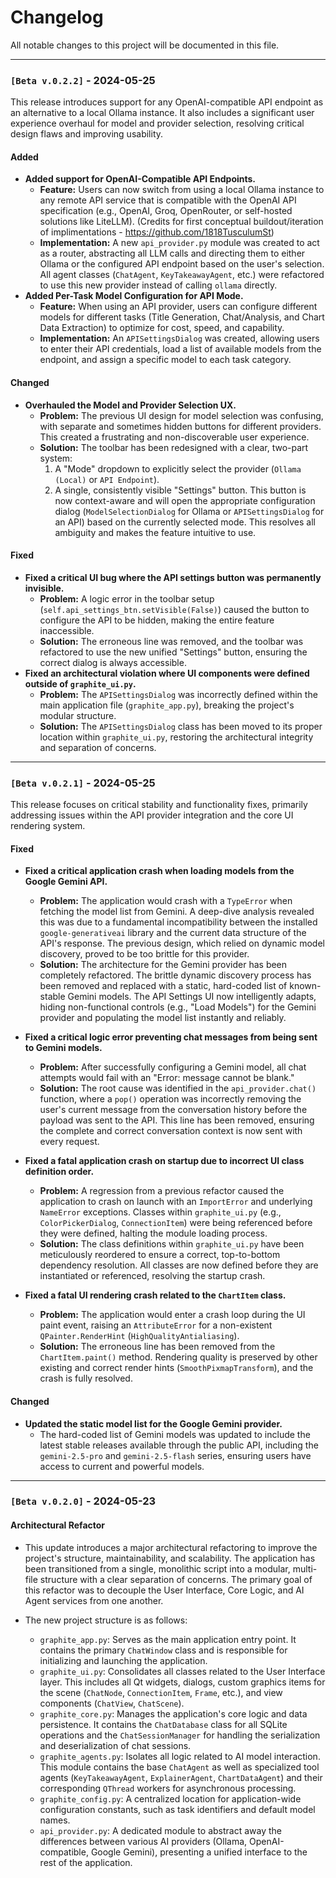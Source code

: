 # Changelog

All notable changes to this project will be documented in this file.

---

### `[Beta v.0.2.2]` - 2024-05-25

This release introduces support for any OpenAI-compatible API endpoint as an alternative to a local Ollama instance. It also includes a significant user experience overhaul for model and provider selection, resolving critical design flaws and improving usability.

#### Added

*   **Added support for OpenAI-Compatible API Endpoints.**
    *   **Feature:** Users can now switch from using a local Ollama instance to any remote API service that is compatible with the OpenAI API specification (e.g., OpenAI, Groq, OpenRouter, or self-hosted solutions like LiteLLM). (Credits for first conceptual buildout/iteration of implimentations - https://github.com/1818TusculumSt)
    *   **Implementation:** A new `api_provider.py` module was created to act as a router, abstracting all LLM calls and directing them to either Ollama or the configured API endpoint based on the user's selection. All agent classes (`ChatAgent`, `KeyTakeawayAgent`, etc.) were refactored to use this new provider instead of calling `ollama` directly.
*   **Added Per-Task Model Configuration for API Mode.**
    *   **Feature:** When using an API provider, users can configure different models for different tasks (Title Generation, Chat/Analysis, and Chart Data Extraction) to optimize for cost, speed, and capability.
    *   **Implementation:** An `APISettingsDialog` was created, allowing users to enter their API credentials, load a list of available models from the endpoint, and assign a specific model to each task category.

#### Changed

*   **Overhauled the Model and Provider Selection UX.**
    *   **Problem:** The previous UI design for model selection was confusing, with separate and sometimes hidden buttons for different providers. This created a frustrating and non-discoverable user experience.
    *   **Solution:** The toolbar has been redesigned with a clear, two-part system:
        1.  A "Mode" dropdown to explicitly select the provider (`Ollama (Local)` or `API Endpoint`).
        2.  A single, consistently visible "Settings" button. This button is now context-aware and will open the appropriate configuration dialog (`ModelSelectionDialog` for Ollama or `APISettingsDialog` for an API) based on the currently selected mode. This resolves all ambiguity and makes the feature intuitive to use.

#### Fixed

*   **Fixed a critical UI bug where the API settings button was permanently invisible.**
    *   **Problem:** A logic error in the toolbar setup (`self.api_settings_btn.setVisible(False)`) caused the button to configure the API to be hidden, making the entire feature inaccessible.
    *   **Solution:** The erroneous line was removed, and the toolbar was refactored to use the new unified "Settings" button, ensuring the correct dialog is always accessible.
*   **Fixed an architectural violation where UI components were defined outside of `graphite_ui.py`.**
    *   **Problem:** The `APISettingsDialog` was incorrectly defined within the main application file (`graphite_app.py`), breaking the project's modular structure.
    *   **Solution:** The `APISettingsDialog` class has been moved to its proper location within `graphite_ui.py`, restoring the architectural integrity and separation of concerns.

---

### `[Beta v.0.2.1]` - 2024-05-25

This release focuses on critical stability and functionality fixes, primarily addressing issues within the API provider integration and the core UI rendering system.

#### Fixed

*   **Fixed a critical application crash when loading models from the Google Gemini API.**
    *   **Problem:** The application would crash with a `TypeError` when fetching the model list from Gemini. A deep-dive analysis revealed this was due to a fundamental incompatibility between the installed `google-generativeai` library and the current data structure of the API's response. The previous design, which relied on dynamic model discovery, proved to be too brittle for this provider.
    *   **Solution:** The architecture for the Gemini provider has been completely refactored. The brittle dynamic discovery process has been removed and replaced with a static, hard-coded list of known-stable Gemini models. The API Settings UI now intelligently adapts, hiding non-functional controls (e.g., "Load Models") for the Gemini provider and populating the model list instantly and reliably.

*   **Fixed a critical logic error preventing chat messages from being sent to Gemini models.**
    *   **Problem:** After successfully configuring a Gemini model, all chat attempts would fail with an "Error: message cannot be blank."
    *   **Solution:** The root cause was identified in the `api_provider.chat()` function, where a `pop()` operation was incorrectly removing the user's current message from the conversation history before the payload was sent to the API. This line has been removed, ensuring the complete and correct conversation context is now sent with every request.

*   **Fixed a fatal application crash on startup due to incorrect UI class definition order.**
    *   **Problem:** A regression from a previous refactor caused the application to crash on launch with an `ImportError` and underlying `NameError` exceptions. Classes within `graphite_ui.py` (e.g., `ColorPickerDialog`, `ConnectionItem`) were being referenced before they were defined, halting the module loading process.
    *   **Solution:** The class definitions within `graphite_ui.py` have been meticulously reordered to ensure a correct, top-to-bottom dependency resolution. All classes are now defined before they are instantiated or referenced, resolving the startup crash.

*   **Fixed a fatal UI rendering crash related to the `ChartItem` class.**
    *   **Problem:** The application would enter a crash loop during the UI paint event, raising an `AttributeError` for a non-existent `QPainter.RenderHint` (`HighQualityAntialiasing`).
    *   **Solution:** The erroneous line has been removed from the `ChartItem.paint()` method. Rendering quality is preserved by other existing and correct render hints (`SmoothPixmapTransform`), and the crash is fully resolved.

#### Changed

*   **Updated the static model list for the Google Gemini provider.**
    *   The hard-coded list of Gemini models was updated to include the latest stable releases available through the public API, including the `gemini-2.5-pro` and `gemini-2.5-flash` series, ensuring users have access to current and powerful models.

---

### `[Beta v.0.2.0]` - 2024-05-23

#### Architectural Refactor

*   This update introduces a major architectural refactoring to improve the project's structure, maintainability, and scalability. The application has been transitioned from a single, monolithic script into a modular, multi-file structure with a clear separation of concerns. The primary goal of this refactor was to decouple the User Interface, Core Logic, and AI Agent services from one another.

*   The new project structure is as follows:
    *   `graphite_app.py`: Serves as the main application entry point. It contains the primary `ChatWindow` class and is responsible for initializing and launching the application.
    *   `graphite_ui.py`: Consolidates all classes related to the User Interface layer. This includes all Qt widgets, dialogs, custom graphics items for the scene (`ChatNode`, `ConnectionItem`, `Frame`, etc.), and view components (`ChatView`, `ChatScene`).
    *   `graphite_core.py`: Manages the application's core logic and data persistence. It contains the `ChatDatabase` class for all SQLite operations and the `ChatSessionManager` for handling the serialization and deserialization of chat sessions.
    *   `graphite_agents.py`: Isolates all logic related to AI model interaction. This module contains the base `ChatAgent` as well as specialized tool agents (`KeyTakeawayAgent`, `ExplainerAgent`, `ChartDataAgent`) and their corresponding `QThread` workers for asynchronous processing.
    *   `graphite_config.py`: A centralized location for application-wide configuration constants, such as task identifiers and default model names.
    *   `api_provider.py`: A dedicated module to abstract away the differences between various AI providers (Ollama, OpenAI-compatible, Google Gemini), presenting a unified interface to the rest of the application.
